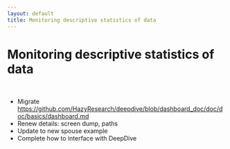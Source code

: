 ```yaml
---
layout: default
title: Monitoring descriptive statistics of data
---
```


# Monitoring descriptive statistics of data

<br><todo>

- Migrate <https://github.com/HazyResearch/deepdive/blob/dashboard_doc/doc/doc/basics/dashboard.md>
- Renew details: screen dump, paths
- Update to new spouse example
- Complete how to interface with DeepDive

</todo>
